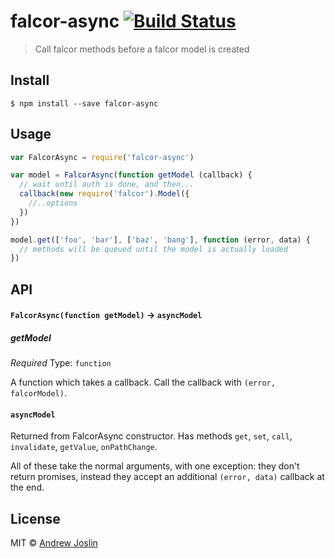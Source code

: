 # falcor-async [![Build Status](https://travis-ci.org/ajoslin/falcor-async.svg?branch=master)](https://travis-ci.org/ajoslin/falcor-async)

> Call falcor methods before a falcor model is created

## Install

```
$ npm install --save falcor-async
```


## Usage

```js
var FalcorAsync = require('falcor-async')

var model = FalcorAsync(function getModel (callback) {
  // wait until auth is done, and then...
  callback(new require('falcor').Model({
    //..options
  })
})

model.get(['foo', 'bar'], ['baz', 'bang'], function (error, data) {
  // methods will be queued until the model is actually loaded
})
```

## API

#### `FalcorAsync(function getModel)` -> `asyncModel`

##### getModel

*Required*
Type: `function`

A function which takes a callback. Call the callback with `(error, falcorModel)`.

#### `asyncModel`

Returned from FalcorAsync constructor. Has methods `get`, `set`, `call`, `invalidate`, `getValue`, `onPathChange`.

All of these take the normal arguments, with one exception: they don't return promises, instead they accept an additional `(error, data)` callback at the end.

## License

MIT © [Andrew Joslin](http://ajoslin.com)
